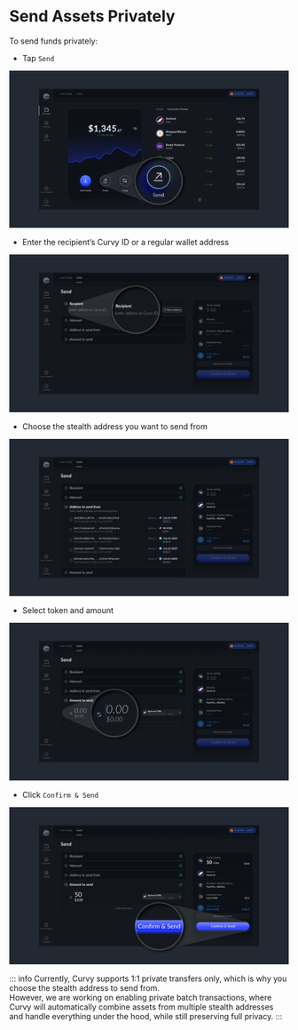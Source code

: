 # Send Assets Privately

To send funds privately:

- Tap `Send`

![Send1](./public/images/send1.png)

- Enter the recipient’s Curvy ID or a regular wallet address
 
![Send2](./public/images/send2.png)

- Choose the stealth address you want to send from

![Send3](./public/images/send3.png)

- Select token and amount
 
![Send4](./public/images/send4.png)

- Click `Confirm & Send`

![Send5](./public/images/send5.png)

::: info
Currently, Curvy supports 1:1 private transfers only, which is why you choose the stealth address to send from.  
However, we are working on enabling private batch transactions, where Curvy will automatically combine assets from multiple stealth addresses and handle everything under the hood, while still preserving full privacy.
:::

